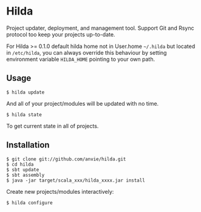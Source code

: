 
Hilda
======

Project updater, deployment, and management tool. Support Git and Rsync protocol too keep your projects up-to-date.

For Hilda >= 0.1.0 default hilda home not in User.home `~/.hilda` but located in `/etc/hilda`, you can always override
this behaviour by setting environment variable `HILDA_HOME` pointing to your own path.


Usage
-------

    $ hilda update

And all of your project/modules will be updated with no time.

    $ hilda state

To get current state in all of projects.


Installation
-------------


	$ git clone git://github.com/anvie/hilda.git
	$ cd hilda
	$ sbt update
	$ sbt assembly
	$ java -jar target/scala_xxx/hilda_xxxx.jar install

Create new projects/modules interactively:

	$ hilda configure


